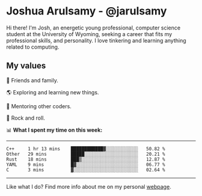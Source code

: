 # Joshua Arulsamy - @jarulsamy

Hi there! I'm Josh, an energetic young professional, computer science student at the University of Wyoming, seeking a career that fits my professional skills, and personality. I love tinkering and learning anything related to computing.

## My values

:yellow_heart: Friends and family.

:earth_americas: Exploring and learning new things.

:book: Mentoring other coders.

:guitar: Rock and roll.

:bar_chart: **What I spent my time on this week:**

------
<!--START_SECTION:waka-->
```text
C++     1 hr 13 mins    ████████████▓░░░░░░░░░░░░   50.82 % 
Other   29 mins         █████░░░░░░░░░░░░░░░░░░░░   20.21 % 
Rust    18 mins         ███▒░░░░░░░░░░░░░░░░░░░░░   12.87 % 
YAML    9 mins          █▓░░░░░░░░░░░░░░░░░░░░░░░   06.77 % 
C       3 mins          ▓░░░░░░░░░░░░░░░░░░░░░░░░   02.64 % 
```
<!--END_SECTION:waka-->
------

Like what I do? Find more info about me on my personal [webpage](https://arulsamy.me).
